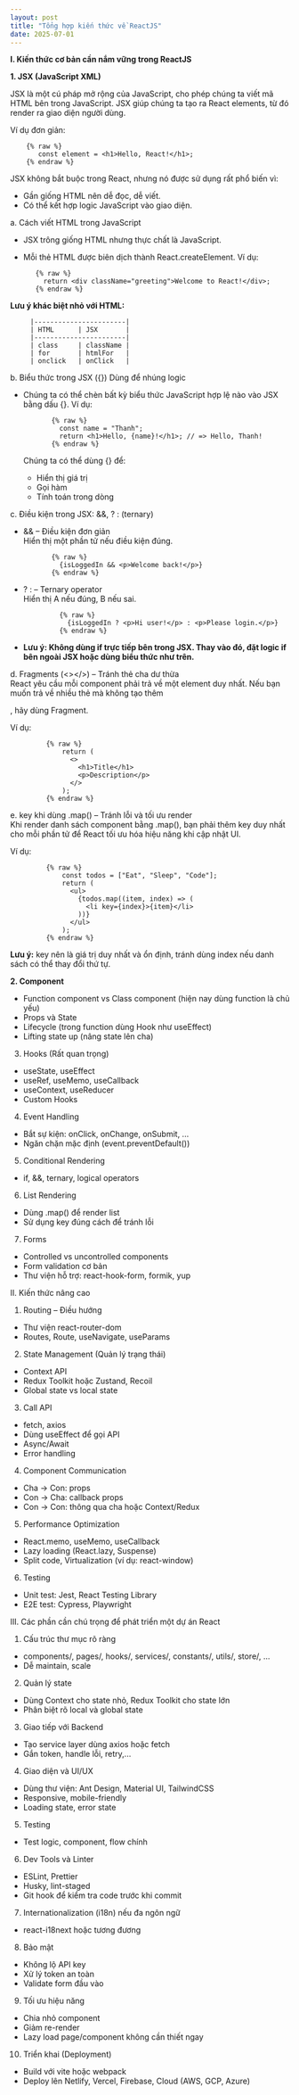 ```yaml
---
layout: post
title: "Tổng hợp kiến thức về ReactJS"
date: 2025-07-01
---
```


**I. Kiến thức cơ bản cần nắm vững trong ReactJS**

**1. JSX (JavaScript XML)**

JSX là một cú pháp mở rộng của JavaScript, cho phép chúng ta viết mã HTML bên trong JavaScript. JSX giúp chúng ta tạo ra React elements, từ đó render ra giao diện người dùng.

Ví dụ đơn giản:

        {% raw %}
           const element = <h1>Hello, React!</h1>;
        {% endraw %}

JSX không bắt buộc trong React, nhưng nó được sử dụng rất phổ biến vì:

- Gần giống HTML nên dễ đọc, dễ viết.
- Có thể kết hợp logic JavaScript vào giao diện.

a. Cách viết HTML trong JavaScript

- JSX trông giống HTML nhưng thực chất là JavaScript.
- Mỗi thẻ HTML được biên dịch thành React.createElement.
  Ví dụ:

         {% raw %}
           return <div className="greeting">Welcome to React!</div>;
         {% endraw %}

**Lưu ý khác biệt nhỏ với HTML:**

         |-----------------------|
         | HTML      | JSX       |
         |-----------------------|
         | class     | className |
         | for       | htmlFor   |
         | onclick   | onClick   |

b. Biểu thức trong JSX ({}) Dùng để nhúng logic

- Chúng ta có thể chèn bất kỳ biểu thức JavaScript hợp lệ nào vào JSX bằng dấu {}.
  Ví dụ:

             {% raw %}
               const name = "Thanh";
               return <h1>Hello, {name}!</h1>; // => Hello, Thanh!
             {% endraw %}

  Chúng ta có thể dùng {} để:

  - Hiển thị giá trị
  - Gọi hàm
  - Tính toán trong dòng

c. Điều kiện trong JSX: &&, ? : (ternary)

- && – Điều kiện đơn giản  
  Hiển thị một phần tử nếu điều kiện đúng.

             {% raw %}
               {isLoggedIn && <p>Welcome back!</p>}
             {% endraw %}

- ? : – Ternary operator  
  Hiển thị A nếu đúng, B nếu sai.

               {% raw %}
                 {isLoggedIn ? <p>Hi user!</p> : <p>Please login.</p>}
               {% endraw %}

- **Lưu ý: Không dùng if trực tiếp bên trong JSX. Thay vào đó, đặt logic if bên ngoài JSX hoặc dùng biểu thức như trên.**

d. Fragments (<></>) – Tránh thẻ cha dư thừa  
React yêu cầu mỗi component phải trả về một element duy nhất. Nếu bạn muốn trả về nhiều thẻ mà không tạo thêm <div>, hãy dùng Fragment.

Ví dụ:

             {% raw %}
                 return (
                   <>
                     <h1>Title</h1>
                     <p>Description</p>
                   </>
                 );
             {% endraw %}

e. key khi dùng .map() – Tránh lỗi và tối ưu render  
Khi render danh sách component bằng .map(), bạn phải thêm key duy nhất cho mỗi phần tử để React tối ưu hóa hiệu năng khi cập nhật UI.

Ví dụ:

             {% raw %}
                 const todos = ["Eat", "Sleep", "Code"];
                 return (
                   <ul>
                     {todos.map((item, index) => (
                       <li key={index}>{item}</li>
                     ))}
                   </ul>
                 );
             {% endraw %}

**Lưu ý:** key nên là giá trị duy nhất và ổn định, tránh dùng index nếu danh sách có thể thay đổi thứ tự.

**2. Component**

- Function component vs Class component (hiện nay dùng function là chủ yếu)
- Props và State
- Lifecycle (trong function dùng Hook như useEffect)
- Lifting state up (nâng state lên cha)

3. Hooks (Rất quan trọng)

- useState, useEffect
- useRef, useMemo, useCallback
- useContext, useReducer
- Custom Hooks

4. Event Handling

- Bắt sự kiện: onClick, onChange, onSubmit, ...
- Ngăn chặn mặc định (event.preventDefault())

5. Conditional Rendering

- if, &&, ternary, logical operators

6. List Rendering

- Dùng .map() để render list
- Sử dụng key đúng cách để tránh lỗi

7. Forms

- Controlled vs uncontrolled components
- Form validation cơ bản
- Thư viện hỗ trợ: react-hook-form, formik, yup

II. Kiến thức nâng cao

1. Routing – Điều hướng

- Thư viện react-router-dom
- Routes, Route, useNavigate, useParams

2. State Management (Quản lý trạng thái)

- Context API
- Redux Toolkit hoặc Zustand, Recoil
- Global state vs local state

3. Call API

- fetch, axios
- Dùng useEffect để gọi API
- Async/Await
- Error handling

4. Component Communication

- Cha → Con: props
- Con → Cha: callback props
- Con → Con: thông qua cha hoặc Context/Redux

5. Performance Optimization

- React.memo, useMemo, useCallback
- Lazy loading (React.lazy, Suspense)
- Split code, Virtualization (ví dụ: react-window)

6. Testing

- Unit test: Jest, React Testing Library
- E2E test: Cypress, Playwright

III. Các phần cần chú trọng để phát triển một dự án React

1. Cấu trúc thư mục rõ ràng

- components/, pages/, hooks/, services/, constants/, utils/, store/, ...
- Dễ maintain, scale

2. Quản lý state

- Dùng Context cho state nhỏ, Redux Toolkit cho state lớn
- Phân biệt rõ local và global state

3. Giao tiếp với Backend

- Tạo service layer dùng axios hoặc fetch
- Gắn token, handle lỗi, retry,...

4. Giao diện và UI/UX

- Dùng thư viện: Ant Design, Material UI, TailwindCSS
- Responsive, mobile-friendly
- Loading state, error state

5. Testing

- Test logic, component, flow chính

6. Dev Tools và Linter

- ESLint, Prettier
- Husky, lint-staged
- Git hook để kiểm tra code trước khi commit

7. Internationalization (i18n) nếu đa ngôn ngữ

- react-i18next hoặc tương đương

8. Bảo mật

- Không lộ API key
- Xử lý token an toàn
- Validate form đầu vào

9. Tối ưu hiệu năng

- Chia nhỏ component
- Giảm re-render
- Lazy load page/component không cần thiết ngay

10. Triển khai (Deployment)

- Build với vite hoặc webpack
- Deploy lên Netlify, Vercel, Firebase, Cloud (AWS, GCP, Azure)
